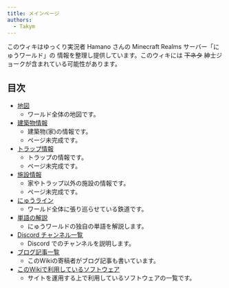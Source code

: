 ```yaml
---
title: メインページ
authors:
  - Takym
---
```

このウィキはゆっくり実況者 Hamano さんの Minecraft Realms サーバー「にゅうワールド」の
情報を整理し提供しています。このウィキには ~~下ネタ~~ 紳士ジョークが含まれている可能性があります。
## 目次
* [地図](maps/index.md)
	* ワールド全体の地図です。
* [建築物情報]()
	* 建築物(家)の情報です。
	* ページ未完成です。
* [トラップ情報]()
	* トラップの情報です。
	* ページ未完成です。
* [施設情報]()
	* 家やトラップ以外の施設の情報です。
	* ページ未完成です。
* [にゅうライン](nyuwline/index.md)
	* ワールド全体に張り巡らせている鉄道です。
* [単語の解説](words.md)
	* にゅうワールドの独自の単語を解説します。
* [Discord チャンネル一覧](discord.md)
	* Discord でのチャンネルを説明します。
* [ブログ記事一覧](articles/tags.md)
	* このWikiの寄稿者がブログ記事も書いています。
* [このWikiで利用しているソフトウェア](using_softwares.md)
	* サイトを運用する上で利用しているソフトウェアの一覧です。
